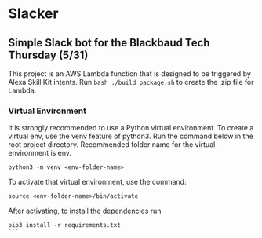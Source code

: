 # Slacker
Simple Slack bot for the Blackbaud Tech Thursday (5/31)
---

This project is an AWS Lambda function that is designed to be triggered by Alexa Skill Kit intents. Run `bash ./build_package.sh` to create the .zip file for Lambda.


### Virtual Environment
It is strongly recommended to use a Python virtual environment. To create a virtual env, use the venv feature of python3. Run the command below in the root project directory. Recommended folder name for the virtual environment is env.
```
python3 -m venv <env-folder-name>
```


To activate that virtual environment, use the command:
```
source <env-folder-name>/bin/activate
```

After activating, to install the dependencies run
````
pip3 install -r requirements.txt
```

